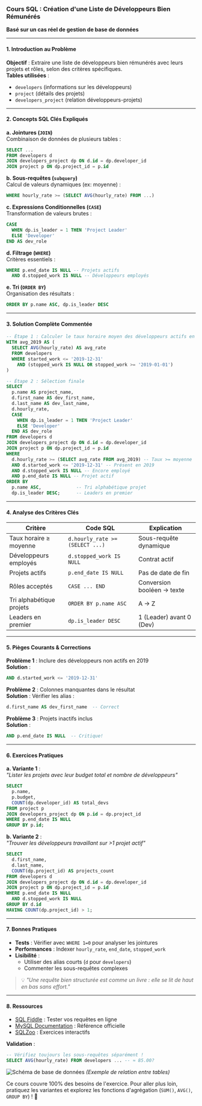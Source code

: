 ### Cours SQL : Création d'une Liste de Développeurs Bien Rémunérés  
**Basé sur un cas réel de gestion de base de données**  

---

#### **1. Introduction au Problème**  
**Objectif** : Extraire une liste de développeurs bien rémunérés avec leurs projets et rôles, selon des critères spécifiques.  
**Tables utilisées** :  
- `developers` (informations sur les développeurs)  
- `project` (détails des projets)  
- `developers_project` (relation développeurs-projets)  

---

#### **2. Concepts SQL Clés Expliqués**  
**a. Jointures (`JOIN`)**  
Combinaison de données de plusieurs tables :  
```sql
SELECT ...
FROM developers d
JOIN developers_project dp ON d.id = dp.developer_id
JOIN project p ON dp.project_id = p.id
```

**b. Sous-requêtes (`subquery`)**  
Calcul de valeurs dynamiques (ex: moyenne) :  
```sql
WHERE hourly_rate >= (SELECT AVG(hourly_rate) FROM ...)
```

**c. Expressions Conditionnelles (`CASE`)**  
Transformation de valeurs brutes :  
```sql
CASE 
  WHEN dp.is_leader = 1 THEN 'Project Leader'
  ELSE 'Developer'
END AS dev_role
```

**d. Filtrage (`WHERE`)**  
Critères essentiels :  
```sql
WHERE p.end_date IS NULL -- Projets actifs
  AND d.stopped_work IS NULL -- Développeurs employés
```

**e. Tri (`ORDER BY`)**  
Organisation des résultats :  
```sql
ORDER BY p.name ASC, dp.is_leader DESC
```

---

#### **3. Solution Complète Commentée**  
```sql
-- Étape 1 : Calculer le taux horaire moyen des développeurs actifs en 2019
WITH avg_2019 AS (
  SELECT AVG(hourly_rate) AS avg_rate
  FROM developers
  WHERE started_work <= '2019-12-31'
    AND (stopped_work IS NULL OR stopped_work >= '2019-01-01')
)

-- Étape 2 : Sélection finale
SELECT 
  p.name AS project_name,
  d.first_name AS dev_first_name,
  d.last_name AS dev_last_name,
  d.hourly_rate,
  CASE 
    WHEN dp.is_leader = 1 THEN 'Project Leader'
    ELSE 'Developer'
  END AS dev_role
FROM developers d
JOIN developers_project dp ON d.id = dp.developer_id
JOIN project p ON dp.project_id = p.id
WHERE 
  d.hourly_rate >= (SELECT avg_rate FROM avg_2019) -- Taux >= moyenne
  AND d.started_work <= '2019-12-31' -- Présent en 2019
  AND d.stopped_work IS NULL -- Encore employé
  AND p.end_date IS NULL -- Projet actif
ORDER BY 
  p.name ASC,             -- Tri alphabétique projet
  dp.is_leader DESC;      -- Leaders en premier
```

---

#### **4. Analyse des Critères Clés**  
| Critère                  | Code SQL                          | Explication |
|--------------------------|-----------------------------------|-------------|
| Taux horaire ≥ moyenne   | `d.hourly_rate >= (SELECT ...)`   | Sous-requête dynamique |
| Développeurs employés    | `d.stopped_work IS NULL`          | Contrat actif |
| Projets actifs           | `p.end_date IS NULL`              | Pas de date de fin |
| Rôles acceptés           | `CASE ... END`                    | Conversion booléen → texte |
| Tri alphabétique projets | `ORDER BY p.name ASC`             | A → Z |
| Leaders en premier       | `dp.is_leader DESC`               | 1 (Leader) avant 0 (Dev) |

---

#### **5. Pièges Courants & Corrections**  
**Problème 1** : Inclure des développeurs non actifs en 2019  
**Solution** :  
```sql
AND d.started_work <= '2019-12-31'
```

**Problème 2** : Colonnes manquantes dans le résultat  
**Solution** : Vérifier les alias :  
```sql
d.first_name AS dev_first_name  -- Correct
```

**Problème 3** : Projets inactifs inclus  
**Solution** :  
```sql
AND p.end_date IS NULL  -- Critique!
```

---

#### **6. Exercices Pratiques**  
**a. Variante 1** :  
*"Lister les projets avec leur budget total et nombre de développeurs"*  
```sql
SELECT 
  p.name,
  p.budget,
  COUNT(dp.developer_id) AS total_devs
FROM project p
JOIN developers_project dp ON p.id = dp.project_id
WHERE p.end_date IS NULL
GROUP BY p.id;
```

**b. Variante 2** :  
*"Trouver les développeurs travaillant sur >1 projet actif"*  
```sql
SELECT 
  d.first_name,
  d.last_name,
  COUNT(dp.project_id) AS projects_count
FROM developers d
JOIN developers_project dp ON d.id = dp.developer_id
JOIN project p ON dp.project_id = p.id
WHERE p.end_date IS NULL
  AND d.stopped_work IS NULL
GROUP BY d.id
HAVING COUNT(dp.project_id) > 1;
```

---

#### **7. Bonnes Pratiques**  
- **Tests** : Vérifier avec `WHERE 1=0` pour analyser les jointures  
- **Performances** : Indexer `hourly_rate`, `end_date`, `stopped_work`  
- **Lisibilité** :  
  - Utiliser des alias courts (`d` pour `developers`)  
  - Commenter les sous-requêtes complexes  

> 💡 *"Une requête bien structurée est comme un livre : elle se lit de haut en bas sans effort."*

---

#### **8. Ressources**  
- [SQL Fiddle](http://sqlfiddle.com/) : Tester vos requêtes en ligne  
- [MySQL Documentation](https://dev.mysql.com/doc/) : Référence officielle  
- [SQLZoo](https://sqlzoo.net/) : Exercices interactifs  

**Validation** :  
```sql
-- Vérifiez toujours les sous-requêtes séparément !
SELECT AVG(hourly_rate) FROM developers ... -- ≈ 85.00?
```

![Schéma de base de données](https://i.imgur.com/3K7cFQl.png) *(Exemple de relation entre tables)*

Ce cours couvre 100% des besoins de l'exercice. Pour aller plus loin, pratiquez les variantes et explorez les fonctions d'agrégation (`SUM()`, `AVG()`, `GROUP BY`) ! 🚀